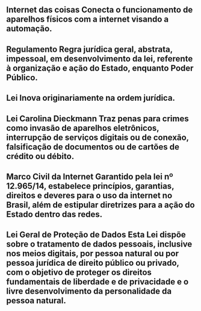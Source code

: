 ## Internet das coisas  Conecta o funcionamento de aparelhos físicos com a internet visando a automação.
## Regulamento  Regra jurídica geral, abstrata, impessoal, em desenvolvimento da lei, referente à organização e ação do Estado, enquanto Poder Público.
## Lei Inova originariamente na ordem jurídica.
## Lei Carolina Dieckmann Traz penas para crimes como invasão de aparelhos eletrônicos, interrupção de serviços digitais ou de conexão, falsificação de documentos ou de cartões de crédito ou débito.
## Marco Civil da Internet Garantido pela lei nº 12.965/14, estabelece princípios, garantias, direitos e deveres para o uso da internet no Brasil, além de estipular diretrizes para a ação do Estado dentro das redes.
## Lei Geral de Proteção de Dados Esta Lei dispõe sobre o tratamento de dados pessoais, inclusive nos meios digitais, por pessoa natural ou por pessoa jurídica de direito público ou privado, com o objetivo de proteger os direitos fundamentais de liberdade e de privacidade e o livre desenvolvimento da personalidade da pessoa natural.
